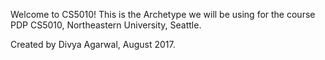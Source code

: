 Welcome to CS5010!
This is the Archetype we will be using for the course PDP CS5010, Northeastern University, Seattle. 

Created by Divya Agarwal, August 2017.
